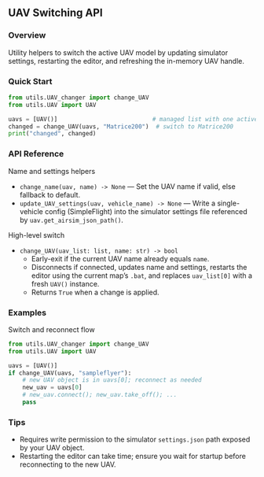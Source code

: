 ## UAV Switching API

### Overview
Utility helpers to switch the active UAV model by updating simulator settings, restarting the editor, and refreshing the in-memory UAV handle.

### Quick Start
```python
from utils.UAV_changer import change_UAV
from utils.UAV import UAV

uavs = [UAV()]                           # managed list with one active UAV
changed = change_UAV(uavs, "Matrice200")  # switch to Matrice200
print("changed", changed)
```

### API Reference

Name and settings helpers
- `change_name(uav, name) -> None` — Set the UAV name if valid, else fallback to default.
- `update_UAV_settings(uav, vehicle_name) -> None` — Write a single-vehicle config (SimpleFlight) into the simulator settings file referenced by `uav.get_airsim_json_path()`.

High-level switch
- `change_UAV(uav_list: list, name: str) -> bool`
  - Early-exit if the current UAV name already equals `name`.
  - Disconnects if connected, updates name and settings, restarts the editor using the current map’s `.bat`, and replaces `uav_list[0]` with a fresh `UAV()` instance.
  - Returns `True` when a change is applied.

### Examples

Switch and reconnect flow
```python
from utils.UAV_changer import change_UAV
from utils.UAV import UAV

uavs = [UAV()]
if change_UAV(uavs, "sampleflyer"):
    # new UAV object is in uavs[0]; reconnect as needed
    new_uav = uavs[0]
    # new_uav.connect(); new_uav.take_off(); ...
    pass
```

### Tips
- Requires write permission to the simulator `settings.json` path exposed by your UAV object.
- Restarting the editor can take time; ensure you wait for startup before reconnecting to the new UAV.


